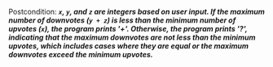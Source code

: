 Postcondition: ***`x`, `y`, and `z` are integers based on user input. If the maximum number of downvotes (`y + z`) is less than the minimum number of upvotes (`x`), the program prints '+'. Otherwise, the program prints '?', indicating that the maximum downvotes are not less than the minimum upvotes, which includes cases where they are equal or the maximum downvotes exceed the minimum upvotes.***